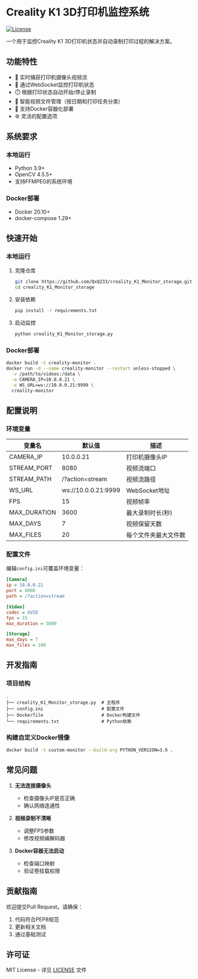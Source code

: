 # Creality K1 3D打印机监控系统

[![License](https://img.shields.io/badge/License-MIT-blue.svg)](LICENSE)

一个用于监控Creality K1 3D打印机状态并自动录制打印过程的解决方案。

## 功能特性
- 🎥 实时捕获打印机摄像头视频流
- 🔌 通过WebSocket监控打印机状态
- ⏱️ 根据打印状态自动开始/停止录制
- 📁 智能视频文件管理（按日期和打印任务分类）
- 🐳 支持Docker容器化部署
- ⚙️ 灵活的配置选项

## 系统要求
### 本地运行
- Python 3.9+
- OpenCV 4.5.5+
- 支持FFMPEG的系统环境

### Docker部署
- Docker 20.10+
- docker-compose 1.29+

## 快速开始

### 本地运行
1. 克隆仓库
   ```bash
   git clone https://github.com/QxQ233/creality_K1_Monitor_storage.git
   cd creality_K1_Monitor_storage
   ```

2. 安装依赖
   ```bash
   pip install -r requirements.txt
   ```

3. 启动监控
   ```bash
   python creality_K1_Monitor_storage.py
   ```

### Docker部署
```bash
docker build -t creality-monitor .
docker run -d --name creality-monitor --restart unless-stopped \
  -v /path/to/videos:/data \
  -e CAMERA_IP=10.0.0.21 \
  -e WS_URL=ws://10.0.0.21:9999 \
  creality-monitor
```

## 配置说明

### 环境变量
| 变量名 | 默认值 | 描述 |
|--------|--------|------|
| CAMERA_IP | 10.0.0.21 | 打印机摄像头IP |
| STREAM_PORT | 8080 | 视频流端口 |
| STREAM_PATH | /?action=stream | 视频流路径 |
| WS_URL | ws://10.0.0.21:9999 | WebSocket地址 |
| FPS | 15 | 视频帧率 |
| MAX_DURATION | 3600 | 最大录制时长(秒) |
| MAX_DAYS | 7 | 视频保留天数 |
| MAX_FILES | 20 | 每个文件夹最大文件数 |

### 配置文件
编辑`config.ini`可覆盖环境变量：
```ini
[Camera]
ip = 10.0.0.21
port = 8080
path = /?action=stream

[Video]
codec = XVID
fps = 15
max_duration = 3600

[Storage]
max_days = 7
max_files = 100
```

## 开发指南

### 项目结构
```
.
├── creality_K1_Monitor_storage.py  # 主程序
├── config.ini                      # 配置文件
├── Dockerfile                      # Docker构建文件
└── requirements.txt                # Python依赖
```

### 构建自定义Docker镜像
```bash
docker build -t custom-monitor --build-arg PYTHON_VERSION=3.9 .
```

## 常见问题
1. **无法连接摄像头**
   - 检查摄像头IP是否正确
   - 确认网络连通性

2. **视频录制不清晰**
   - 调整FPS参数
   - 修改视频编解码器

3. **Docker容器无法启动**
   - 检查端口映射
   - 验证卷挂载权限

## 贡献指南
欢迎提交Pull Request。请确保：
1. 代码符合PEP8规范
2. 更新相关文档
3. 通过基础测试

## 许可证
MIT License - 详见 [LICENSE](LICENSE) 文件
